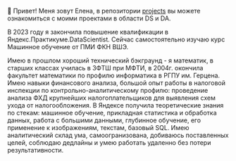 👋 Привет! Меня зовут Елена, в репозитории [projects](https://github.com/ElenaH-va/projects) вы можете ознакомиться с моими проектами в области DS и DA.

В 2023 году я закончила повышение квалификации в Яндекс.Практикуме.DataScientist. Сейчас самостоятельно изучаю курс Машинное обучение от ПМИ ФКН ВШЭ.

Имею в прошлом хороший технический бэкграунд - я математик, в старших классах училась в ЗФТШ при МФТИ, в 2004г. окончила факультет математики по профилю информатика в РГПУ им. Герцена. Имею навыки финансового анализа, большой опыт работы в налоговой инспекции по контрольно-аналитическому профилю: проведение анализа ФХД крупнейших налогоплательщиков для выявления схем ухода от налогообложения. В Яндексе получила теоретические знания по стекам: машинное обучение, прикладная статистика и обработка данных, работа с большими данными, глубинное обучение, его применение к изображениям, текстам, базовый SQL.
Имею аналитический склад ума, самоогранизована, добиваюсь поставленных целей, соблюдаю дедлайны и умею работать удаленно без потери результативности.
